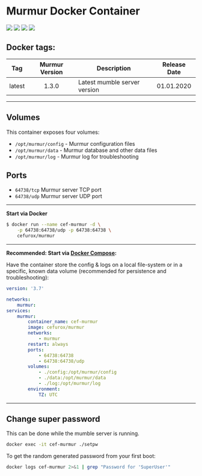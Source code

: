 # Murmur Docker Container

[![](https://images.microbadger.com/badges/image/cefurox/murmur.svg)](https://microbadger.com/images/cefurox/murmur "Get your own image badge on microbadger.com")
[![](https://images.microbadger.com/badges/version/cefurox/murmur.svg)](https://microbadger.com/images/cefurox/murmur "Get your own version badge on microbadger.com")
[![](https://images.microbadger.com/badges/commit/cefurox/murmur.svg)](https://microbadger.com/images/cefurox/murmur "Get your own commit badge on microbadger.com")
[![](https://images.microbadger.com/badges/license/cefurox/murmur.svg)](https://microbadger.com/images/cefurox/murmur "Get your own license badge on microbadger.com")

## Docker tags:
| Tag | Murmur Version | Description | Release Date |
| --- | :---: | --- | :---: |
|latest|1.3.0|Latest mumble server version| 01.01.2020

---

## Volumes

This container exposes four volumes:
* `/opt/murmur/config` - Murmur configuration files
* `/opt/murmur/data` - Murmur database and other data files
* `/opt/murmur/log` - Murmur log for troubleshooting

## Ports
* `64738/tcp` Murmur server TCP port
* `64738/udp` Murmur server UDP port

---

**Start via Docker**

```bash
$ docker run --name cef-murmur -d \
    -p 64738:64738/udp -p 64738:64738 \
    cefurox/murmur
```  

---

**Recommended: Start via [Docker Compose](https://docs.docker.com/compose/):**

Have the container store the config & logs on a local file-system or in a specific, known data volume (recommended for persistence and
 troubleshooting):
 
 
```yaml
version: '3.7'

networks:
    murmur:
services:
    murmur:
        container_name: cef-murmur
        image: cefurox/murmur
        networks:
            - murmur
        restart: always
        ports:
            - 64738:64738
            - 64738:64738/udp
        volumes:
            - ./config:/opt/murmur/config
            - ./data:/opt/murmur/data
            - ./log:/opt/murmur/log
        environment:
            TZ: UTC
```

---

## Change super password

This can be done while the mumble server is running.

```bash
docker exec -it cef-murmur ./setpw 
```

To get the random generated password from your first boot:

```bash
docker logs cef-murmur 2>&1 | grep "Password for 'SuperUser'"
```

[//]: # (Licensed under the Apache 2.0 license)
[//]: # (Copyright 2020 cef - devmaint@cefurox.de)